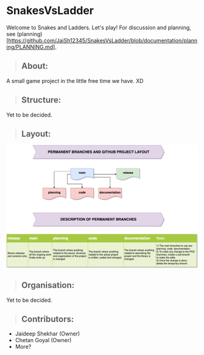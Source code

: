 # SnakesVsLadder

Welcome to Snakes and Ladders. Let's play!
For discussion and planning, see (planning)[https://github.com/JaiSh12345/SnakesVsLadder/blob/documentation/planning/PLANNING.md].

>## About:

A small game project in the little free time we have. XD

>## Structure:
Yet to be decided.

>## Layout:
![Layout](https://github.com/JaiSh12345/SnakesVsLadder/blob/documentation/planning/Branches.png)

>## Organisation:
Yet to be decided.

>## Contributors:
- Jaideep Shekhar (Owner)  
- Chetan Goyal (Owner)
- More?
